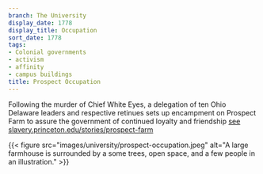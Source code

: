 ```yaml
---
branch: The University
display_date: 1778
display_title: Occupation
sort_date: 1778
tags:
- Colonial governments
- activism
- affinity
- campus buildings
title: Prospect Occupation
---
```


Following the murder of Chief White Eyes, a delegation of ten Ohio Delaware leaders and respective retinues sets up encampment on Prospect Farm to assure the government of continued loyalty and friendship [see slavery.princeton.edu/stories/prospect-farm](https://slavery.princeton.edu/stories/prospect-farm)


{{< figure src="images/university/prospect-occupation.jpeg" alt="A large farmhouse is surrounded by a some trees, open space, and a few people in an illustration." >}}
